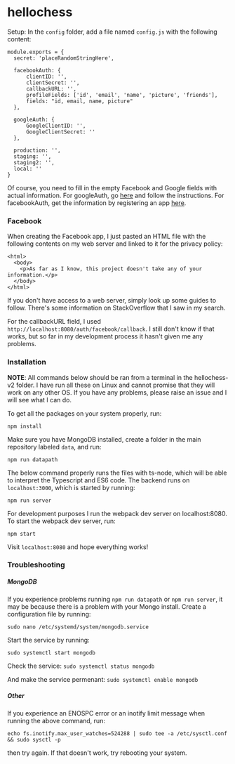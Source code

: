 # hellochess

Setup:
In the `config` folder, add a file named `config.js` with the following content:

    module.exports = {
      secret: 'placeRandomStringHere',

      facebookAuth: {
          clientID: '',
          clientSecret: '',
          callbackURL: '',
          profileFields: ['id', 'email', 'name', 'picture', 'friends'],
          fields: "id, email, name, picture"
      },

      googleAuth: {
          GoogleClientID: '',
          GoogleClientSecret: ''
      },

      production: '',
      staging: '',
      staging2: '',
      local: ''
    }

Of course, you need to fill in the empty Facebook and Google fields with actual
information. For googleAuth, go [here](https://developers.google.com/identity/sign-in/web/devconsole-project)
and follow the instructions. For facebookAuth, get the information by registering an app
[here](https://developers.facebook.com/docs/apps/register).

### Facebook
When creating the Facebook app, I just pasted an HTML file with the following contents
on my web server and linked to it for the privacy policy:

  ```
  <html>
    <body>
      <p>As far as I know, this project doesn't take any of your information.</p>
    </body>
  </html>
  ```

If you don't have access to a web server, simply look up some guides to follow. There's
some information on StackOverflow that I saw in my search.

For the callbackURL field, I used `http://localhost:8080/auth/facebook/callback`. I still
don't know if that works, but so far in my development process it hasn't given me any
problems.

### Installation
**NOTE**: All commands below should be ran from a terminal in the hellochess-v2 folder.
I have run all these on Linux and cannot promise that they will work on any other
OS. If you have any problems, please raise an issue and I will see what I can do.

To get all the packages on your system properly, run:

`npm install`

Make sure you have MongoDB installed, create a folder in the main repository
labeled `data`, and run:

`npm run datapath`

The below command properly runs the files with ts-node, which will be able to interpret
the Typescript and ES6 code. The backend runs on `localhost:3000`, which is started by running:

`npm run server`

For development purposes I run the webpack dev server on localhost:8080.
To start the webpack dev server, run:

`npm start`

Visit `localhost:8080` and hope everything works!

### Troubleshooting
##### MongoDB
If you experience problems running `npm run datapath` or `npm run server`, it may be because there
is a problem with your Mongo install. Create a configuration file by running:

`sudo nano /etc/systemd/system/mongodb.service`

Start the service by running:

`sudo systemctl start mongodb`

Check the service:
`sudo systemctl status mongodb`

And make the service permenant:
`sudo systemctl enable mongodb`

##### Other
If you experience an ENOSPC error or an inotify limit message when running the above command, run:

`echo fs.inotify.max_user_watches=524288 | sudo tee -a /etc/sysctl.conf && sudo sysctl -p`

then try again. If that doesn't work, try rebooting your system.
